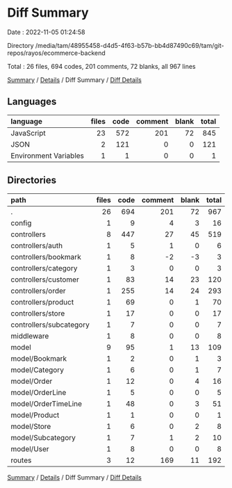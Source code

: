 # Diff Summary

Date : 2022-11-05 01:24:58

Directory /media/tam/48955458-d4d5-4f63-b57b-bb4d87490c69/tam/git-repos/rayos/ecommerce-backend

Total : 26 files,  694 codes, 201 comments, 72 blanks, all 967 lines

[Summary](results.md) / [Details](details.md) / Diff Summary / [Diff Details](diff-details.md)

## Languages
| language | files | code | comment | blank | total |
| :--- | ---: | ---: | ---: | ---: | ---: |
| JavaScript | 23 | 572 | 201 | 72 | 845 |
| JSON | 2 | 121 | 0 | 0 | 121 |
| Environment Variables | 1 | 1 | 0 | 0 | 1 |

## Directories
| path | files | code | comment | blank | total |
| :--- | ---: | ---: | ---: | ---: | ---: |
| . | 26 | 694 | 201 | 72 | 967 |
| config | 1 | 9 | 4 | 3 | 16 |
| controllers | 8 | 447 | 27 | 45 | 519 |
| controllers/auth | 1 | 5 | 1 | 0 | 6 |
| controllers/bookmark | 1 | 8 | -2 | -3 | 3 |
| controllers/category | 1 | 3 | 0 | 0 | 3 |
| controllers/customer | 1 | 83 | 14 | 23 | 120 |
| controllers/order | 1 | 255 | 14 | 24 | 293 |
| controllers/product | 1 | 69 | 0 | 1 | 70 |
| controllers/store | 1 | 17 | 0 | 0 | 17 |
| controllers/subcategory | 1 | 7 | 0 | 0 | 7 |
| middleware | 1 | 8 | 0 | 0 | 8 |
| model | 9 | 95 | 1 | 13 | 109 |
| model/Bookmark | 1 | 2 | 0 | 1 | 3 |
| model/Category | 1 | 6 | 0 | 1 | 7 |
| model/Order | 1 | 12 | 0 | 4 | 16 |
| model/OrderLine | 1 | 5 | 0 | 0 | 5 |
| model/OrderTimeLine | 1 | 48 | 0 | 3 | 51 |
| model/Product | 1 | 1 | 0 | 0 | 1 |
| model/Store | 1 | 6 | 0 | 2 | 8 |
| model/Subcategory | 1 | 7 | 1 | 2 | 10 |
| model/User | 1 | 8 | 0 | 0 | 8 |
| routes | 3 | 12 | 169 | 11 | 192 |

[Summary](results.md) / [Details](details.md) / Diff Summary / [Diff Details](diff-details.md)